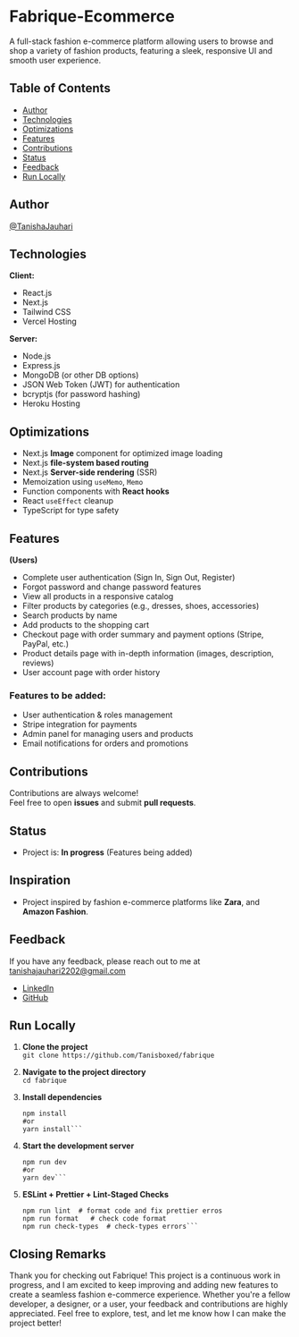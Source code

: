 # Fabrique-Ecommerce
A full-stack fashion e-commerce platform allowing users to browse and shop a variety of fashion products, featuring a sleek, responsive UI and smooth user experience.

## Table of Contents

- [Author](#author)
- [Technologies](#technologies)
- [Optimizations](#Optimizations)
- [Features](#features)
- [Contributions](#contributions)
- [Status](#status)
- [Feedback](#feedback)
- [Run Locally](#run-locally)

## Author
[@TanishaJauhari](https://github.com/Tanisboxed)

## Technologies
**Client:**
- React.js
- Next.js
- Tailwind CSS
- Vercel Hosting

**Server:**
- Node.js
- Express.js
- MongoDB (or other DB options)
- JSON Web Token (JWT) for authentication
- bcryptjs (for password hashing)
- Heroku Hosting

## Optimizations

- Next.js **Image** component for optimized image loading
- Next.js **file-system based routing**
- Next.js **Server-side rendering** (SSR)
- Memoization using `useMemo`, `Memo`
- Function components with **React hooks**
- React `useEffect` cleanup
- TypeScript for type safety

## Features

**(Users)**  
- Complete user authentication (Sign In, Sign Out, Register)
- Forgot password and change password features
- View all products in a responsive catalog
- Filter products by categories (e.g., dresses, shoes, accessories)
- Search products by name
- Add products to the shopping cart
- Checkout page with order summary and payment options (Stripe, PayPal, etc.)
- Product details page with in-depth information (images, description, reviews)
- User account page with order history

### Features to be added:
- User authentication & roles management
- Stripe integration for payments
- Admin panel for managing users and products
- Email notifications for orders and promotions


## Contributions
Contributions are always welcome!  
Feel free to open **issues** and submit **pull requests**.


## Status
- Project is: **In progress** (Features being added)


## Inspiration
- Project inspired by fashion e-commerce platforms like **Zara**, and **Amazon Fashion**.

## Feedback
If you have any feedback, please reach out to me at tanishajauhari2202@gmail.com

- [LinkedIn](www.linkedin.com/in/tanishaj-in)
- [GitHub](https://github.com/Tanisboxed)

## Run Locally

1. **Clone the project**  
   ```git clone https://github.com/Tanisboxed/fabrique```

2. **Navigate to the project directory**  
   ```cd fabrique```

3. **Install dependencies**  
   ```
   npm install
   #or
   yarn install```

5. **Start the development server**  
   ```
   npm run dev 
   #or  
   yarn dev```

6. **ESLint + Prettier + Lint-Staged Checks**  
   ```
   npm run lint  # format code and fix prettier erros
   npm run format   # check code format
   npm run check-types  # check-types errors```

## Closing Remarks
Thank you for checking out Fabrique! This project is a continuous work in progress, and I am excited to keep improving and adding new features to create a seamless fashion e-commerce experience. Whether you're a fellow developer, a designer, or a user, your feedback and contributions are highly appreciated. Feel free to explore, test, and let me know how I can make the project better!
